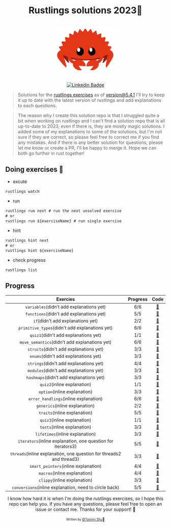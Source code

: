 <h1 align="center">
  <div>Rustlings solutions 2023🦀</div><br>
  <img src="logo.png" alt="rust" width="200">
</h1>

<div align="center">

[![Linkedin Badge](https://img.shields.io/badge/-LinkedIn-blue?style=flat-square&logo=Linkedin&logoColor=white&link=https://www.linkedin.com/in/qi-shu/)](https://www.linkedin.com/in/qi-shu/)

</div>

> Solutions for the [rustlings exercises](https://github.com/rust-lang/rustlings) as of version@5.4.1
> I'll try to keep it up to date with the latest version of rustlings and add explanations to each questions.

> The reason why I create this solution repo is that I struggled quite a bit when working on rustlings and I can't find a solution repo that is all up-to-date to 2023, even if there is, they are mostly magic solutions. I added some of my explanations to some of the solutions, but I'm not sure if they are correct, so please feel free to correct me if you find any mistakes. And if there is any better solution for questions, please let me know or create a PR, I'll be happy to merge it. Hope we can both go further in rust together!

## Doing exercises 🏃

- excute

```shell
rustlings watch
```

- run

```shell
rustlings run next # run the next unsolved exercise
# or
rustlings run ${exerciseName} # run single exercise
```

- hint

```shell
rustlings hint next
# or
rustlings hint ${exerciseName}
```

- check progress

```shell
rustlings list
```

## Progress

|                               Exercies                               | Progress |                                                Code                                                 |
| :------------------------------------------------------------------: | :------: | :-------------------------------------------------------------------------------------------------: |
|               `variables`(didn't add explanations yet)               |   6/6    |    [:link:](https://github.com/qstommyshu/rustlings-solution-2023/tree/main/exercises/variables)    |
|               `functions`(didn't add explanations yet)               |   5/5    |    [:link:](https://github.com/qstommyshu/rustlings-solution-2023/tree/main/exercises/functions)    |
|                  `if`(didn't add explanations yet)                   |   2/2    |       [:link:](https://github.com/qstommyshu/rustlings-solution-2023/tree/main/exercises/if)        |
|            `primitive_types`(didn't add explanations yet)            |   6/6    | [:link:](https://github.com/qstommyshu/rustlings-solution-2023/tree/main/exercises/primitive_types) |
|                 `quiz1`(didn't add explanations yet)                 |   1/1    |    [:link:](https://github.com/qstommyshu/rustlings-solution-2023/tree/main/exercises/quiz1.rs)     |
|            `move_semantics`(didn't add explanations yet)             |   6/6    | [:link:](https://github.com/qstommyshu/rustlings-solution-2023/tree/main/exercises/move_semantics)  |
|                `structs`(didn't add explanations yet)                |   3/3    |     [:link:](https://github.com/qstommyshu/rustlings-solution-2023/tree/main/exercises/structs)     |
|                 `enums`(didn't add explanations yet)                 |   3/3    |      [:link:](https://github.com/qstommyshu/rustlings-solution-2023/tree/main/exercises/enums)      |
|                `strings`(didn't add explanations yet)                |   4/4    |     [:link:](https://github.com/qstommyshu/rustlings-solution-2023/tree/main/exercises/strings)     |
|                `modules`(didn't add explanations yet)                |   3/3    |     [:link:](https://github.com/qstommyshu/rustlings-solution-2023/tree/main/exercises/modules)     |
|               `hashmaps`(didn't add explanations yet)                |   3/3    |    [:link:](https://github.com/qstommyshu/rustlings-solution-2023/tree/main/exercises/hashmaps)     |
|                     `quiz2`(inline explanation)                      |   1/1    |    [:link:](https://github.com/qstommyshu/rustlings-solution-2023/tree/main/exercises/quiz2.rs)     |
|                     `option`(inline explanation)                     |   3/3    |     [:link:](https://github.com/qstommyshu/rustlings-solution-2023/tree/main/exercises/options)     |
|                `error_handlings`(inline explanation)                 |   6/6    | [:link:](https://github.com/qstommyshu/rustlings-solution-2023/tree/main/exercises/error_handling)  |
|                    `generics`(inline explanation)                    |   2/2    |    [:link:](https://github.com/qstommyshu/rustlings-solution-2023/tree/main/exercises/generics)     |
|                     `traits`(inline explanation)                     |   5/5    |     [:link:](https://github.com/qstommyshu/rustlings-solution-2023/tree/main/exercises/traits)      |
|                     `quiz3`(inline explanation)                      |   1/1    |    [:link:](https://github.com/qstommyshu/rustlings-solution-2023/tree/main/exercises/quiz3.rs)     |
|                     `tests`(inline explanation)                      |   3/3    |      [:link:](https://github.com/qstommyshu/rustlings-solution-2023/tree/main/exercises/tests)      |
|                   `lifetimes`(inline explanation)                    |   3/3    |    [:link:](https://github.com/qstommyshu/rustlings-solution-2023/tree/main/exercises/lifetimes)    |
|     `iterators`(inline explanation, one question for iterators3)     |   5/5    |    [:link:](https://github.com/qstommyshu/rustlings-solution-2023/tree/main/exercises/iterators)    |
| `threads`(inline explanation, one question for threads2 and thread3) |   3/3    |     [:link:](https://github.com/qstommyshu/rustlings-solution-2023/tree/main/exercises/threads)     |
|                 `smart_pointers`(inline explanation)                 |   4/4    | [:link:](https://github.com/qstommyshu/rustlings-solution-2023/tree/main/exercises/smart_pointers)  |
|                     `macros`(inline explanation)                     |   4/4    |     [:link:](https://github.com/qstommyshu/rustlings-solution-2023/tree/main/exercises/macros)      |
|                     `clippy`(inline explanation)                     |   3/3    |     [:link:](https://github.com/qstommyshu/rustlings-solution-2023/tree/main/exercises/clippy)      |
|        `conversions`(inline explanation, need to circle back)        |   5/5    |   [:link:](https://github.com/qstommyshu/rustlings-solution-2023/tree/main/exercises/conversions)   |

<div align="center">

I know how hard it is when I'm doing the rustlings exercises, so I hope this repo can help you. If you have any questions, please feel free to open an issue or contact me. Thanks for your support! 🙏

<sub><sup>Written by <a href="https://github.com/qstommyshu">@Tommy Shu</a></sup></sub><small>🥳</small>

</div>
